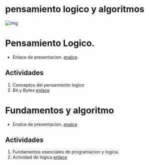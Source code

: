 # pensamiento logico y algoritmos
![img](https://images.pexels.com/photos/7207270/pexels-photo-7207270.jpeg?auto=compress&cs=tinysrgb&w=1260&h=750&dpr=1)

# Pensamiento Logico.
- Enlace de presentacion. [enalce](https://contents-pasantia.github.io/content2/slides/PensamientoLogico.htmll)
## Actividades 
1. Conceptos del pensamiento logico
2. Bit y Bytes [enlace](./Resources/Bit_y_Bytes.md)




# Fundamentos y algoritmo


- Enalce de presentacion. [enalce](https://contents-pasantia.github.io/content2/slides/Fundamentos_Algoritmos.pdf)



## Actividades
1. Fundamentos esenciales de programacion y logica.
2. Actividad de logica [enlace](./Resources/Actividad1.md)

